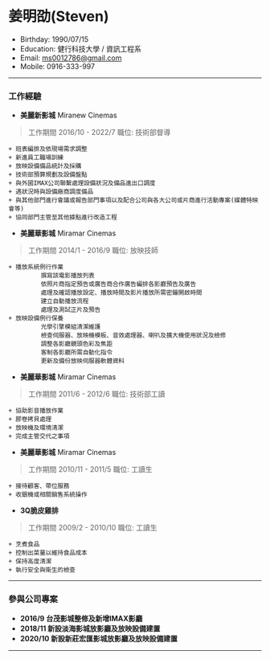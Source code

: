 # 姜明劭(Steven)
* Birthday: 1990/07/15
* Education: 健行科技大學 / 資訊工程系
* Email: ms0012786@gmail.com
* Mobile: 0916-333-997
***
### 工作經驗
+ **美麗新影城**  Miranew Cinemas
> 工作期間 2016/10 - 2022/7
職位: 技術部督導

    + 班表編排及依現場需求調整
    + 新進員工職場訓練
    + 放映設備備品統計及採購
    + 技術部預算規劃及設備盤點
    + 與外國IMAX公司聯繫處理設備狀況及備品進出口調度
    + 遇狀況時與設備廠商調度備品
    + 與其他部門進行會議或報告部門事項以及配合公司與各大公司或片商進行活動專案(媒體特映會等)
    + 協同部門主管至其他據點進行改造工程

+ **美麗華影城** Miramar Cinemas
> 工作期間 2014/1 - 2016/9
職位: 放映技師

    + 播放系統例行作業
			 撰寫該電影播放列表
			 依照片商指定預告或廣告商合作廣告編排各影廳預告及廣告
			 處理及確認播放設定、播放時間及影片播放所需密鑰開啟時間
			 建立自動播放流程
			 處理及測試正片及預告
    + 放映設備例行保養
			 光學引擎模組清潔維護
			 檢查伺服器、放映機模板、音效處理器、喇叭及擴大機使用狀況及檢修
			 調整各影廳鏡頭色彩及焦距
			 客制各影廳所需自動化指令
			 更新及備份放映伺服器軟體資料

+ **美麗華影城** Miramar Cinemas
> 工作期間 2011/6 - 2012/6
職位: 技術部工讀

	+ 協助影音播放作業
	+ 膠卷拷貝處理
	+ 放映機及環境清潔
	+ 完成主管交代之事項

+ **美麗華影城** Miramar Cinemas
> 工作期間 2010/11 - 2011/5
職位: 工讀生

	+ 接待顧客、帶位服務
	+ 收銀機或相關銷售系統操作

+ **3Q脆皮雞排**
> 工作期間 2009/2 - 2010/10
職位: 工讀生

	+ 烹煮食品
	+ 控制出菜量以維持食品成本
	+ 保持高度清潔
	+ 執行安全與衛生的檢查
***
### 參與公司專案
+ **2016/9 台茂影城整修及新增IMAX影廳**
+ **2018/11 新設淡海影城放影廳及放映設備建置**
+ **2020/10 新設新莊宏匯影城放影廳及放映設備建置**
***
